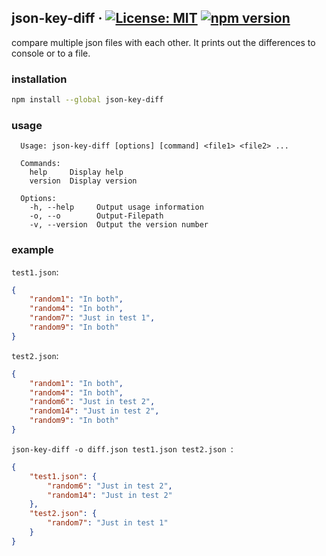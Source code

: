 ## json-key-diff &middot; [![License: MIT](https://img.shields.io/badge/License-MIT-blue.svg)](https://github.com/matseee/json-key-diff/LICENSE) [![npm version](https://badge.fury.io/js/json-key-diff.svg)](https://badge.fury.io/js/json-key-diff)
compare multiple json files with each other. It prints out the differences to console or to a file.

### installation
```bash
npm install --global json-key-diff
```

### usage
```
  Usage: json-key-diff [options] [command] <file1> <file2> ...
  
  Commands:
    help     Display help
    version  Display version
  
  Options:
    -h, --help     Output usage information
    -o, --o        Output-Filepath
    -v, --version  Output the version number
```

### example
`test1.json`:

```json
{
    "random1": "In both",
    "random4": "In both",
    "random7": "Just in test 1",
    "random9": "In both"
}
```

`test2.json`:

```json
{
    "random1": "In both",
    "random4": "In both",
    "random6": "Just in test 2",
    "random14": "Just in test 2",
    "random9": "In both"
}
```

`json-key-diff -o diff.json test1.json test2.json `:

```json
{
    "test1.json": {
        "random6": "Just in test 2",
        "random14": "Just in test 2"
    },
    "test2.json": {
        "random7": "Just in test 1"
    }
}
```
